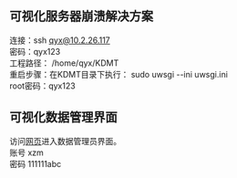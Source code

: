 ## 可视化服务器崩溃解决方案
连接：ssh qyx@10.2.26.117  
密码：qyx123  
工程路径： /home/qyx/KDMT  
重启步骤：在KDMT目录下执行： sudo uwsgi --ini uwsgi.ini  
root密码：qyx123  

## 可视化数据管理界面
访问[网页](10.2.26.117/admin)进入数据管理员界面。  
账号 xzm  
密码 111111abc 

